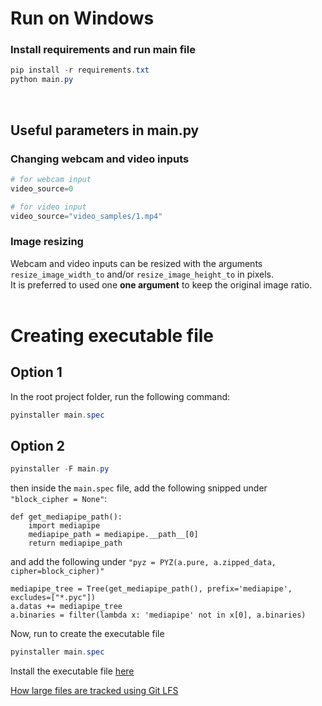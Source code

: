 
# Run on Windows
### Install requirements and run main file
```powershell
pip install -r requirements.txt
python main.py
```
<br/>

## Useful parameters in main.py
### Changing webcam and video inputs

```python
# for webcam input
video_source=0

# for video input
video_source="video_samples/1.mp4"
```


### Image resizing
Webcam and video inputs can be resized with the arguments `resize_image_width_to` and/or `resize_image_height_to` in pixels. <br/>
It is preferred to used one <b> one argument</b> to keep the original image ratio.
<br/>
<br/>

# Creating executable file
## Option 1
In the root project folder, run the following command:
```powershell
pyinstaller main.spec
```
## Option 2
```powershell
pyinstaller -F main.py
``` 
then inside the `main.spec` file, add the following snipped under `"block_cipher = None"`:
```
def get_mediapipe_path():
    import mediapipe
    mediapipe_path = mediapipe.__path__[0]
    return mediapipe_path
```
and add the following under `"pyz = PYZ(a.pure, a.zipped_data, cipher=block_cipher)"`
```
mediapipe_tree = Tree(get_mediapipe_path(), prefix='mediapipe', excludes=["*.pyc"])
a.datas += mediapipe_tree
a.binaries = filter(lambda x: 'mediapipe' not in x[0], a.binaries)
```

Now, run to create the executable file
```powershell
pyinstaller main.spec
```

Install the executable file [here](dist/main.exe)

[How large files are tracked using Git LFS](https://docs.github.com/en/repositories/working-with-files/managing-large-files/configuring-git-large-file-storage)
